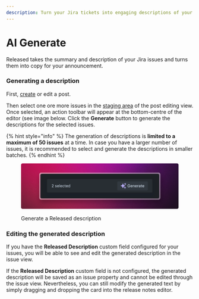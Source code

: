 ```yaml
---
description: Turn your Jira tickets into engaging descriptions of your improvements
---
```


# AI Generate

Released takes the summary and description of your Jira issues and turns them into copy for your announcement.&#x20;

### Generating a description

First, [create](../posts/creating-a-post.md) or edit a post.&#x20;

Then select one ore more issues in the [staging area](staging-area.md) of the post editing view. Once selected, an action toolbar will appear at the bottom-centre of the editor (see image below. Click the **Generate** button to generate the descriptions for the selected issues.&#x20;

{% hint style="info" %}
The generation of descriptions is **limited to a maximum of 50 issues** at a time. In case you have a larger number of issues, it is recommended to select and generate the descriptions in smaller batches.&#x20;
{% endhint %}

<figure><img src="../../.gitbook/assets/Generate Toolbar.png" alt=""><figcaption><p>Generate a Released description</p></figcaption></figure>

### Editing the generated description

If you have the **Released Description** custom field configured for your issues, you will be able to see and edit the generated description in the issue view.&#x20;

If the **Released Description** custom field is not configured, the generated description will be saved as an issue property and cannot be edited through the issue view. Nevertheless, you can still modify the generated text by simply dragging and dropping the card into the release notes editor.
